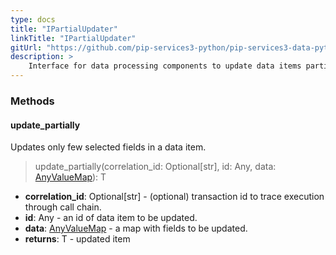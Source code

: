 ```yaml
---
type: docs
title: "IPartialUpdater"
linkTitle: "IPartialUpdater"
gitUrl: "https://github.com/pip-services3-python/pip-services3-data-python"
description: >
    Interface for data processing components to update data items partially.
---
```



### Methods

#### update_partially
Updates only few selected fields in a data item.

> update_partially(correlation_id: Optional[str], id: Any, data: [AnyValueMap](../../../commons/data/any_value_map)): T

- **correlation_id**: Optional[str] - (optional) transaction id to trace execution through call chain.
- **id**: Any - an id of data item to be updated.
- **data**: [AnyValueMap](../../../commons/data/any_value_map) - a map with fields to be updated.
- **returns**: T - updated item
